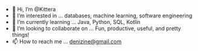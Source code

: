 - 👋 Hi, I’m @Kittera
- 👀 I’m interested in ... databases, machine learning, software engineering
- 🌱 I’m currently learning ... Java, Python, SQL, Kotlin
- 💞️ I’m looking to collaborate on ... Fun, productive, useful, and pretty things!
- 📫 How to reach me ... denizine@gmail.com
